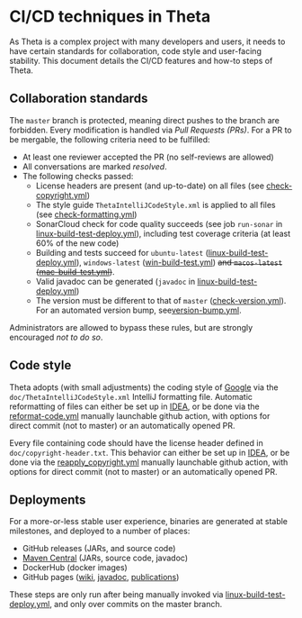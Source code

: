 # CI/CD techniques in Theta

As Theta is a complex project with many developers and users, it needs to have certain standards for collaboration, code style and user-facing stability. This document details the CI/CD features and how-to steps of Theta.


## Collaboration standards

The `master` branch is protected, meaning direct pushes to the branch are forbidden. Every modification is handled via _Pull Requests (PRs)_. For a PR to be mergable, the following criteria need to be fulfilled:

* At least one reviewer accepted the PR (no self-reviews are allowed)
* All conversations are marked _resolved_.
* The following checks passed:
    * License headers are present (and up-to-date) on all files (see [check-copyright.yml](todo))
    * The style guide `ThetaIntelliJCodeStyle.xml` is applied to all files (see [check-formatting.yml](todo))
    * SonarCloud check for code quality succeeds (see job `run-sonar` in [linux-build-test-deploy.yml](todo)), including test coverage criteria (at least 60% of the new code)
    * Building and tests succeed for `ubuntu-latest` ([linux-build-test-deploy.yml](todo)), `windows-latest` ([win-build-test.yml](todo)) ~~and `macos-latest` ([mac-build-test.yml](todo))~~.
    * Valid javadoc can be generated (`javadoc` in [linux-build-test-deploy.yml](todo))
    * The version must be different to that of `master` ([check-version.yml](todo)). For an automated version bump, see[version-bump.yml](todo).

Administrators are allowed to bypass these rules, but are strongly encouraged _not to do so_.

## Code style 

Theta adopts (with small adjustments) the coding style of [Google](https://github.com/google/styleguide/blob/gh-pages/intellij-java-google-style.xml) via the `doc/ThetaIntelliJCodeStyle.xml` IntelliJ formatting file. Automatic reformatting of files can either be set up in [IDEA](https://www.jetbrains.com/help/idea/reformat-and-rearrange-code.html), or be done via the [reformat-code.yml](todo) manually launchable github action, with options for direct commit (not to master) or an automatically opened PR. 

Every file containing code should have the license header defined in `doc/copyright-header.txt`. This behavior can either be set up in [IDEA](https://www.jetbrains.com/help/idea/copyright.html), or be done via the [reapply_copyright.yml](todo) manually launchable github action, with options for direct commit (not to master) or an automatically opened PR. 


## Deployments

For a more-or-less stable user experience, binaries are generated at stable milestones, and deployed to a number of places:

* GitHub releases (JARs, and source code)
* [Maven Central](https://central.sonatype.com/namespace/hu.bme.mit.theta) (JARs, source code, javadoc)
* DockerHub (docker images)
* GitHub pages ([wiki](todo), [javadoc](), [publications]())

These steps are only run after being manually invoked via [linux-build-test-deploy.yml](todo), and only over commits on the master branch.